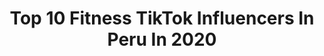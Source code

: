 ---
title: Top 10 Fitness TikTok Influencers In Peru In 2020
description: >-
  Find top fitness TikTok influencers in Peru in 2020. Most popular hashtags: #fitness #china #yoenlafiesta #challenge.
platform: TikTok
profiles:
  - username: "yajayrachacon"
    fullname: >-
      Yajayra Chacon
    location: "Peru"
    followers: 4991
    engagement: 109
    commentsToLikes: 0.024193
    id: ck9eokyf0oxr50j787hgebn8p
    verified: false
    hashtags: "#fitness, #yoenlafiesta, #diadelosenamorados, #morph"
  - username: "mlozaperu"
    fullname: >-
      Melissa Loza Vigil
    location: "Peru"
    followers: 51970
    engagement: 235
    commentsToLikes: 0.013431
    id: ck9ng9j8wf2d20j78jnct2v7b
    verified: false
    hashtags: "#melisaloza, #dance, #training, #soyperuana"
  - username: "tonybarrantesfit"
    fullname: >-
      😎Tony Barrantes 💪
    location: "Peru"
    followers: 21707
    engagement: 476
    commentsToLikes: 0.032572
    id: ck9ej9vt41pln0j78vnm8l9gy
    verified: false
    hashtags: "#conlentes, #tiktokperu, #somosundesmadre, #mysexymoves"
  - username: "yositaarve"
    fullname: >-
      yositaarve
    location: "Peru"
    followers: 12490
    engagement: 510
    commentsToLikes: 0.098532
    id: ckai4savrp9ho0i78l3cssqf6
    verified: false
    hashtags: "#cuarentena, #djhuevito, #rutinas, #peruhumor"
  - username: "miguellatorre8"
    fullname: >-
      Miguel La Torre
    location: "Peru"
    followers: 50932
    engagement: 721
    commentsToLikes: 0.023802
    id: ck9ev9pfghhk00j78z75lnwlm
    verified: false
    hashtags: "#modelos, #lovegym, #latinos, #mascarillas"
  - username: "lapacora"
    fullname: >-
      La Pacora
    location: "Peru"
    followers: 16496
    engagement: 319
    commentsToLikes: 0.049217
    id: cka0u3aiosimp0i78ronhm6ff
    verified: false
    hashtags: "#diva, #batecabelo, #sailormoon, #bromas"
  - username: "luanabarron"
    fullname: >-
      Luana 
    location: "Peru"
    followers: 298421
    engagement: 981
    commentsToLikes: 0.013489
    id: ck9f1uw5ma82r0j786jf8cz6j
    verified: false
    hashtags: "#foryourpage, #food, #makemefamous, #coronavirus"
  - username: "elfoodieloo"
    fullname: >-
      FOODIELOO
    location: "Peru"
    followers: 5559
    engagement: 294
    commentsToLikes: 0.022070
    id: ckafu2b0f8chr0i78gz21kv1p
    verified: false
    hashtags: "#crunch, #sandwich, #oreos, #mani"
  - username: "jesusbermudezzz"
    fullname: >-
      Jesús Bermúdez
    location: "Peru"
    followers: 711029
    engagement: 969
    commentsToLikes: 0.010447
    id: ck9f9r2uw80ih0j78z2y8q6re
    verified: false
    hashtags: "#washington, #buenamusica, #menstyle, #canarias"
  - username: "piacopellotiktok"
    fullname: >-
      Maria Pia Copello
    location: "Peru"
    followers: 906840
    engagement: 732
    commentsToLikes: 0.007695
    id: ck9f1t6zn9wa80j78xq3178d3
    verified: false
    hashtags: "#sillarandom, #favorito, #disco, #pewpewpew"
---